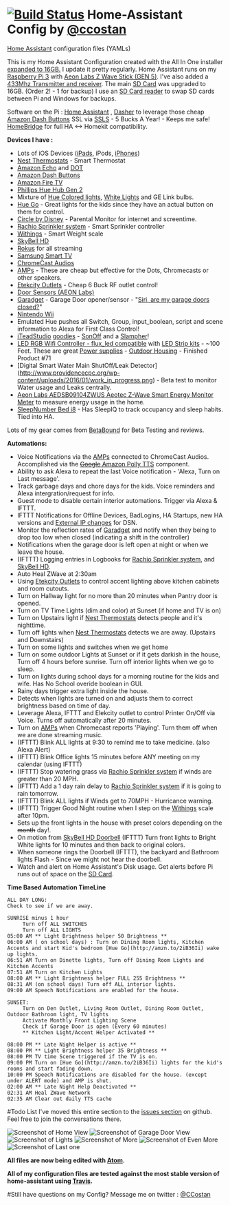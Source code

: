 # [![Build Status](https://travis-ci.org/CCOSTAN/Home-AssistantConfig.svg?branch=master)](https://travis-ci.org/CCOSTAN/Home-AssistantConfig) Home-Assistant Config by [@ccostan](http://www.twitter.com/ccostan)
[Home Assistant](https://home-assistant.io/) configuration files (YAMLs)

This is my Home Assistant Configuration created with the All In One installer [expanded to 16GB.](https://community.home-assistant.io/t/expanding-partition-on-sd-card-for-raspberry-pi-with-noobs-pre-installed/2036)  I update it pretty regularly.
Home Assistant runs on my [Raspberry Pi 3](http://amzn.to/2e3DOBY) with [Aeon Labs Z Wave Stick (GEN 5)](http://amzn.to/2eAiAP0). I've also added a [433Mhz Transmitter and receiver](http://amzn.to/2dceNY2).  The main [SD Card](http://amzn.to/2kNttio) was upgraded to 16GB. (Order 2! - 1 for backup)
I use an [SD Card reader](http://amzn.to/2l2w9as) to swap SD cards between Pi and Windows for backups.

Software on the Pi : [Home Assistant](https://home-assistant.io/) ,
[Dasher](https://github.com/maddox/dasher) to leverage those cheap [Amazon Dash Buttons](http://amzn.to/2dPKZhM)
SSL via [SSLS](https://SSLS.com) - 5 Bucks A Year! - Keeps me safe!
[HomeBridge](https://github.com/nfarina/homebridge) for full HA <-> Homekit compatibility.

**Devices I have :**
* Lots of iOS Devices ([iPads](http://amzn.to/2l2qyRb), iPods, [iPhones](http://amzn.to/2l9Yoq9))
* [Nest Thermostats](http://amzn.to/2eAhB1k) - Smart Thermostat
* [Amazon Echo](http://amzn.to/2dSVbK4) and [DOT](http://amzn.to/2e3vHFQ)
* [Amazon Dash Buttons](http://amzn.to/2dPKZhM)
* [Amazon Fire TV](http://amzn.to/2iiuaNT)
* [Phillips Hue Hub Gen 2](http://amzn.to/2eoQTJy)
* Mixture of [Hue Colored lights](http://amzn.to/2l2viGK), [White Lights](http://amzn.to/2lEf4Xq) and GE Link bulbs.
* [Hue Go](http://amzn.to/2iB36Ii) - Great lights for the kids since they have an actual button on them for control.
* [Circle by Disney](http://amzn.to/2eAgaA6) - Parental Monitor for internet and screentime.
* [Rachio Sprinkler system](http://amzn.to/2eoPKBW) - Smart Sprinkler controller
* [Withings](http://amzn.to/2kr78nW) - Smart Weight scale
* [SkyBell HD](http://amzn.to/2dcexIB)
* [Rokus](http://amzn.to/2dpn89c) for all streaming
* [Samsung Smart TV](http://amzn.to/2efNNnq)
* [ChromeCast Audios](http://amzn.to/2lE9gNu)
* [AMPs](http://amzn.to/2j18dlT) - These are cheap but effective for the Dots, Chromecasts or other speakers.
* [Etekcity Outlets](http://amzn.to/2efNoBP) - Cheap 6 Buck RF outlet control!
* [Door Sensors (AEON Labs)](http://amzn.to/2e3xDxY)
* [Garadget](http://amzn.to/2jQLpVQ) - Garage Door opener/sensor - "[Siri, are my garage doors closed?](https://pbs.twimg.com/media/C3cyJZSWAAAalPm.jpg:large)"
* [Nintendo Wii](http://amzn.to/2l2qIYY)
* Emulated Hue pushes all Switch, Group, input_boolean, script and scene information to Alexa for First Class Control!
* [iTeadStudio](https://www.itead.cc/) [goodies](https://twitter.com/ccostan/status/793119824008384512) - [SonOff](http://amzn.to/2l2sx8g) and a [Slampher](http://amzn.to/2l2gmIx)!
* [LED RGB Wifi Controller - flux_led compatible](http://amzn.to/2jUBSBE) with [LED Strip kits](http://amzn.to/2gJYfZ5) - ~100 Feet. These are great [Power supplies](http://amzn.to/2j5Vu0D) - [Outdoor Housing](http://amzn.to/2m2dG0X) - Finished Product #71
* [Digital Smart Water Main ShutOff/Leak Detector] (http://www.providencecpc.org/wp-content/uploads/2016/01/work_in_progress.png) - Beta test to monitor Water usage and Leaks centrally.
* [Aeon Labs AEDSB09104ZWUS Aeotec Z-Wave Smart Energy Monitor Meter](http://amzn.to/2l5wEDo) to measure energy usage in the home.
* [SleepNumber Bed i8](http://amzn.to/2kxdXXI) - Has SleepIQ to track occupancy and sleep habits.  Tied into HA.

Lots of my gear comes from [BetaBound](https://goo.gl/0vxT8A) for Beta Testing and reviews.

**Automations:**
* Voice Notifications via the [AMPs](http://amzn.to/2j18dlT) connected to ChromeCast Audios.  Accomplished via the [~~Google~~ Amazon Polly TTS](https://home-assistant.io/components/tts/) component.
* Ability to ask Alexa to repeat the last Voice notification - 'Alexa, Turn on Last message'.
* Track garbage days and chore days for the kids. Voice reminders and Alexa intergration/request for info.
* Guest mode to disable certain interior automations. Trigger via Alexa & IFTTT.
* IFTTT Notifications for Offline Devices, BadLogins, HA Startups, new HA versions and [External IP changes](https://community.home-assistant.io/t/detect-if-ip-changes/6830) for DSN.
* Monitor the reflection rates of [Garadget](http://amzn.to/2jQLpVQ) and notify when they being to drop too low when closed (indicating a shift in the controller)
* Notifications when the garage door is left open at night or when we leave the house.
* (IFTTT) Logging entries in Logbooks for [Rachio Sprinkler system](http://amzn.to/2eoPKBW), and [SkyBell HD](http://amzn.to/2dcexIB).
* Auto Heal ZWave at 2:30am
* Using [Etekcity Outlets](http://amzn.to/2efNoBP) to control accent lighting above kitchen cabinets and room cutouts.
* Turn on Hallway light for no more than 20 minutes when Pantry door is opened.
* Turn on TV Time Lights (dim and color) at Sunset (if home and TV is on)
* Turn on Upstairs light if [Nest Thermostats](http://amzn.to/2eAhB1k) detects people and it's nighttime.
* Turn off lights when [Nest Thermostats](http://amzn.to/2eAhB1k) detects we are away. (Upstairs and Downstairs)
* Turn on some lights and switches when we get home
* Turn on some outdoor Lights at Sunset or if it gets darkish in the house, Turn off 4 hours before sunrise.  Turn off interior lights when we go to sleep.
* Turn on lights during school days for a morning routine for the kids and wife. Has No School overide boolean in GUI.
* Rainy days trigger extra light inside the house.
* Detects when lights are turned on and adjusts them to correct brightness based on time of day.
* Leverage Alexa, IFTTT and Elekcity outlet to control Printer On/Off via Voice. Turns off automatically after 20 minutes.
* Turn on [AMPs](http://amzn.to/2j18dlT) when Chromecast reports 'Playing'.  Turn them off when we are done streaming music.
* (IFTTT) Blink ALL lights at 9:30 to remind me to take medicine. (also Alexa Alert)
* (IFTTT) Blink Office lights 15 minutes before ANY meeting on my calendar (using IFTTT)
* (IFTTT) Stop watering grass via [Rachio Sprinkler system](http://amzn.to/2eoPKBW) if winds are greater than 20 MPH.
* (IFTTT) Add a 1 day rain delay to [Rachio Sprinkler system](http://amzn.to/2eoPKBW) if it is going to rain tomorrow.
* (IFTTT) Blink ALL lights if Winds get to 70MPH - Hurricance warning.
* (IFTTT) Trigger Good Night routine when I step on the [Withings](http://amzn.to/2kr78nW) scale after 10pm.
* Sets up the front lights in the house with preset colors depending on the ~~month~~ day!.
* On motion from [SkyBell HD Doorbell](http://amzn.to/2dcexIB) (IFTTT) Turn front lights to Bright White lights for 10 minutes and then back to original colors.
* When someone rings the Doorbell (IFTTT), the backyard and Bathroom lights Flash - Since we might not hear the doorbell.
* Watch and alert on Home Assistant's Disk usage. Get alerts before Pi runs out of space on the [SD Card](http://amzn.to/2kNttio).

**Time Based Automation TimeLine**
```
ALL DAY LONG:
Check to see if we are away.

SUNRISE minus 1 hour
     Turn off ALL SWITCHES
     Turn off ALL LIGHTS
05:00 AM ** Light Brightness helper 50 Brightness **
06:00 AM ( on school days) : Turn on Dining Room lights, Kitchen Accents and start Kid's bedroom [Hue Go](http://amzn.to/2iB36Ii) wake up lights.
06:51 AM Turn on Dinette lights, Turn off Dining Room Lights and Kitchen Accents
07:51 AM Turn on Kitchen Lights
08:00 AM ** Light Brightness helper FULL 255 Brightness **
08:31 AM (on school days) Turn off ALL interior lights.
09:00 AM Speech Notifications are enabled for the house.

SUNSET:
     Turn on Den Outlet, Living Room Outlet, Dining Room Outlet, Outdoor Bathroom light, TV lights
     Activate Monthly Front Lighting Scene
     Check if Garage Door is open (Every 60 minutes)
     ** Kitchen Light/Accent Helper Activated **

08:00 PM ** Late Night Helper is active **
08:00 PM ** Light Brightness helper 35 Brightness **
08:00 PM TV time Scene triggered if the TV is on.
09:00 PM Turn on [Hue Go](http://amzn.to/2iB36Ii) lights for the kid's rooms and start fading down.
10:00 PM Speech Notifications are disabled for the house. (except under ALERT mode) and AMP is shut.
02:00 AM ** Late Night Help Deactivated **
02:31 AM Heal ZWave Network
02:35 AM Clear out daily TTS cache
```

#Todo List
I've moved this entire section to the [issues section](https://github.com/CCOSTAN/Home-AssistantConfig/issues) on github.
Feel free to join the conversations there.

![Screenshot of Home View](https://i.imgur.com/UlUiKTX.png)
![Screenshot of Garage Door View](https://i.imgur.com/zotvUKp.png)
![Screenshot of Lights](https://i.imgur.com/KKCPaLJ.png)
![Screenshot of More](https://i.imgur.com/rg6lhJz.png)
![Screenshot of Even More](https://i.imgur.com/SlglNh3.png)
![Screenshot of Last one](https://i.imgur.com/sTsYQi4.png)


**All files are now being edited with [Atom](https://atom.io/).**

**All of my configuration files are tested against the most stable version of home-assistant using [Travis](https://travis-ci.org/CCOSTAN/Home-AssistantConfig).**

#Still have questions on my Config?
Message me on twitter : [@CCostan](https://twitter.com/ccostan)
